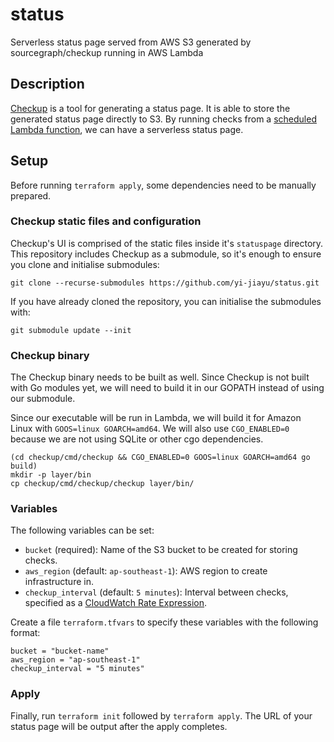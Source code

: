 # status
Serverless status page served from AWS S3 generated by sourcegraph/checkup
running in AWS Lambda

## Description

[Checkup](https://github.com/sourcegraph/checkup) is a tool for generating a
status page. It is able to store the generated status page directly to S3. By
running checks from a [scheduled Lambda
function](https://docs.aws.amazon.com/lambda/latest/dg/tutorial-scheduled-events-schedule-expressions.html),
we can have a serverless status page.

## Setup

Before running `terraform apply`, some dependencies need to be manually prepared.

### Checkup static files and configuration

Checkup's UI is comprised of the static files inside it's `statuspage`
directory. This repository includes Checkup as a submodule, so it's enough to
ensure you clone and initialise submodules:

```
git clone --recurse-submodules https://github.com/yi-jiayu/status.git
```

If you have already cloned the repository, you can initialise the submodules
with:

```
git submodule update --init
```

### Checkup binary

The Checkup binary needs to be built as well. Since Checkup is not built with
Go modules yet, we will need to build it in our GOPATH instead of using our
submodule.

Since our executable will be run in Lambda, we will build it for Amazon Linux
with `GOOS=linux GOARCH=amd64`. We will also use `CGO_ENABLED=0` because we are
not using SQLite or other cgo dependencies.

```
(cd checkup/cmd/checkup && CGO_ENABLED=0 GOOS=linux GOARCH=amd64 go build)
mkdir -p layer/bin
cp checkup/cmd/checkup/checkup layer/bin/
```

### Variables

The following variables can be set:

- `bucket` (required): Name of the S3 bucket to be created for storing checks.
- `aws_region` (default: `ap-southeast-1`): AWS region to create infrastructure
  in.
- `checkup_interval` (default: `5 minutes`): Interval between checks, specified
  as a [CloudWatch Rate
  Expression](https://docs.aws.amazon.com/AmazonCloudWatch/latest/events/ScheduledEvents.html#RateExpressions).

Create a file `terraform.tfvars` to specify these variables with the following
format:

```
bucket = "bucket-name"
aws_region = "ap-southeast-1"
checkup_interval = "5 minutes"
```

### Apply

Finally, run `terraform init` followed by `terraform apply`. The URL of your
status page will be output after the apply completes.
